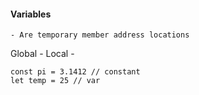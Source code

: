#### Variables
	- Are temporary member address locations

Global - 
Local - 

```
const pi = 3.1412 // constant
let temp = 25 // var
```


